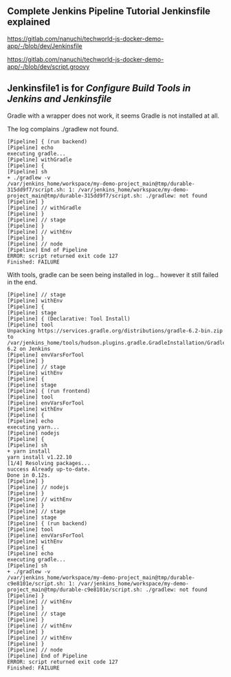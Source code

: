 ## Complete Jenkins Pipeline Tutorial Jenkinsfile explained

https://gitlab.com/nanuchi/techworld-js-docker-demo-app/-/blob/dev/Jenkinsfile

https://gitlab.com/nanuchi/techworld-js-docker-demo-app/-/blob/dev/script.groovy


## Jenkinsfile1 is for _Configure Build Tools in Jenkins and Jenkinsfile_

Gradle with a wrapper does not work, it seems Gradle is not installed at all.

The log complains ./gradlew not found.

```
[Pipeline] { (run backend)
[Pipeline] echo
executing gradle...
[Pipeline] withGradle
[Pipeline] {
[Pipeline] sh
+ ./gradlew -v
/var/jenkins_home/workspace/my-demo-project_main@tmp/durable-315dd9f7/script.sh: 1: /var/jenkins_home/workspace/my-demo-project_main@tmp/durable-315dd9f7/script.sh: ./gradlew: not found
[Pipeline] }
[Pipeline] // withGradle
[Pipeline] }
[Pipeline] // stage
[Pipeline] }
[Pipeline] // withEnv
[Pipeline] }
[Pipeline] // node
[Pipeline] End of Pipeline
ERROR: script returned exit code 127
Finished: FAILURE

```


With tools, gradle can be seen being installed in log... however it still failed in the end.

```
[Pipeline] // stage
[Pipeline] withEnv
[Pipeline] {
[Pipeline] stage
[Pipeline] { (Declarative: Tool Install)
[Pipeline] tool
Unpacking https://services.gradle.org/distributions/gradle-6.2-bin.zip to /var/jenkins_home/tools/hudson.plugins.gradle.GradleInstallation/Gradle-6.2 on Jenkins
[Pipeline] envVarsForTool
[Pipeline] }
[Pipeline] // stage
[Pipeline] withEnv
[Pipeline] {
[Pipeline] stage
[Pipeline] { (run frontend)
[Pipeline] tool
[Pipeline] envVarsForTool
[Pipeline] withEnv
[Pipeline] {
[Pipeline] echo
executing yarn...
[Pipeline] nodejs
[Pipeline] {
[Pipeline] sh
+ yarn install
yarn install v1.22.10
[1/4] Resolving packages...
success Already up-to-date.
Done in 0.12s.
[Pipeline] }
[Pipeline] // nodejs
[Pipeline] }
[Pipeline] // withEnv
[Pipeline] }
[Pipeline] // stage
[Pipeline] stage
[Pipeline] { (run backend)
[Pipeline] tool
[Pipeline] envVarsForTool
[Pipeline] withEnv
[Pipeline] {
[Pipeline] echo
executing gradle...
[Pipeline] sh
+ ./gradlew -v
/var/jenkins_home/workspace/my-demo-project_main@tmp/durable-c9e8101e/script.sh: 1: /var/jenkins_home/workspace/my-demo-project_main@tmp/durable-c9e8101e/script.sh: ./gradlew: not found
[Pipeline] }
[Pipeline] // withEnv
[Pipeline] }
[Pipeline] // stage
[Pipeline] }
[Pipeline] // withEnv
[Pipeline] }
[Pipeline] // withEnv
[Pipeline] }
[Pipeline] // node
[Pipeline] End of Pipeline
ERROR: script returned exit code 127
Finished: FAILURE
```
